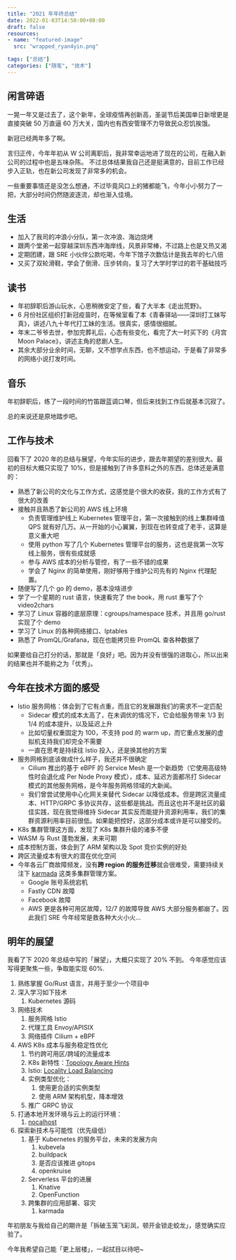 ```yaml
---
title: "2021 年年终总结"
date: 2022-01-03T14:50:00+08:00
draft: false
resources:
- name: "featured-image"
  src: "wrapped_ryan4yin.png"

tags: ["总结"]
categories: ["随笔", "技术"]
---
```



## 闲言碎语

一晃一年又是过去了，这个新年，全球疫情再创新高，圣诞节后美国单日新增更是直接突破 50 万直逼 60 万大关，国内也有西安管理不力导致民众忍饥挨饿。

新冠已经两年多了啊。

言归正传，今年年初从 W 公司离职后，我非常幸运地进了现在的公司，在融入新公司的过程中也是五味杂陈。
不过总体结果我自己还是挺满意的，目前工作已经步入正轨，也在新公司发现了非常多的机会。

一些重要事情还是没怎么想通，不过毕竟风口上的猪都能飞，今年小小努力了一把，大部分时间仍然随波逐流，却也渐入佳境。

## 生活

- 加入了我司的冲浪小分队，第一次冲浪、海边烧烤
- 跟两个堂弟一起穿越深圳东西冲海岸线，风景非常棒，不过路上也是又热又渴
- 定期团建，跟 SRE 小伙伴公款吃喝，今年下馆子次数估计是我去年的七八倍
- 又买了双轮滑鞋，学会了倒滑、压步转向，复习了大学时学过的若干基础技巧

## 读书

- 年初辞职后游山玩水，心思稍微安定了些，看了大半本《走出荒野》。
- 6 月份社区组织打新冠疫苗时，在等候室看了本《青春驿站——深圳打工妹写真》，讲述八九十年代打工妹的生活。很真实，感情很细腻。
- 年末二爷爷去世，参加完葬礼后，心态有些变化，看完了大一时买下的《月宫 Moon Palace》，讲述主角的悲剧人生。
- 其余大部分业余时间，无聊，又不想学点东西，也不想运动，于是看了非常多的网络小说打发时间。

## 音乐

年初辞职后，练了一段时间的竹笛跟蓝调口琴，但后来找到工作后就基本沉寂了。

总的来说还是原地踏步吧。

## 工作与技术

回看下了 2020 年的总结与展望，今年实际的进步，跟去年期望的差别很大。最初的目标大概只实现了 10%，但是接触到了许多意料之外的东西，总体还是满意的：

- 熟悉了新公司的文化与工作方式，这感觉是个很大的收获，我的工作方式有了很大的改善
- 接触并且熟悉了新公司的 AWS 线上环境
  - 负责管理维护线上 Kubernetes 管理平台，第一次接触到的线上集群峰值 QPS 就有好几万。从一开始的小心翼翼，到现在也转变成了老手，这算是意义重大吧
  - 使用 python 写了几个 Kubernetes 管理平台的服务，这也是我第一次写线上服务，很有些成就感
  - 参与 AWS 成本的分析与管控，有了一些不错的成果
  - 学会了 Nginx 的简单使用，刚好够用于维护公司先有的 Nginx 代理配置。
- 随便写了几个 go 的 demo，基本没啥进步
- 学了一个星期的 rust 语言，快速看完了 the book，用 rust 重写了个 video2chars
- 学习了 Linux 容器的底层原理：cgroups/namespace 技术，并且用 go/rust 实现了个 demo
- 学习了 Linux 的各种网络接口、Iptables
- 熟悉了 PromQL/Grafana，现在也能拷贝些 PromQL 查各种数据了

如果要给自己打分的话，那就是「良好」吧。因为并没有很强的进取心，所以出来的结果也并不能称之为「优秀」。

## 今年在技术方面的感受

- Istio 服务网格：体会到了它有点重，而且它的发展跟我们的需求不一定匹配
  - Sidecar 模式的成本太高了，在未调优的情况下，它会给服务带来 1/3 到 1/4 的成本提升，以及延迟上升
  - 比如切量权重固定为 100，不支持 pod 的 warm up，而它重点发展的虚拟机支持我们却完全不需要
  - 一直在思考是持续往 Istio 投入，还是换其他的方案
- 服务网格到底该做成什么样子，我还并不很确定
  - Cilium 推出的基于 eBPF 的 Service Mesh 是一个新趋势（它使用高级特性时会退化成 Per Node Proxy 模式），成本、延迟方面都吊打 Sidecar 模式的其他服务网格，是今年服务网格领域的大新闻。
  - 我们曾尝试使用中心化网关来替代 Sidecar 以降低成本。但是跨区流量成本、HTTP/GRPC 多协议共存，这些都是挑战。而且这也并不是社区的最佳实践，现在我觉得维持 Sidecar 其实反而能提升资源利用率，我们的集群资源利用率目前很低。如果能把控好，这部分成本或许是可以接受的。
- K8s 集群管理这方面，发现了 K8s 集群升级的诸多不便
- WASM 与 Rust 蓬勃发展，未来可期
- 成本控制方面，体会到了 ARM 架构以及 Spot 竞价实例的好处
- 跨区流量成本有很大的潜在优化空间
- 今年各云厂商故障频发，没有**跨 region 的服务迁移**就会很难受，需要持续关注下 [karmada](https://github.com/karmada-io/karmada) 这类多集群管理方案。
  - Google 账号系统宕机
  - Fastly CDN 故障
  - Facebook 故障
  - AWS 更是各种可用区故障，12/7 的故障导致 AWS 大部分服务都崩了。因此我们 SRE 今年经常是救各种大火小火...

## 明年的展望

我看了下 2020 年总结中写的「展望」，大概只实现了 20% 不到。
今年感觉应该写得更聚焦一些，争取能实现 60%.

1. 熟练掌握 Go/Rust 语言，并用于至少一个项目中
2. 深入学习如下技术
   1. Kubernetes 源码
3. 网络技术
   1. 服务网格 Istio
   2. 代理工具 Envoy/APISIX
   3. 网络插件 Cilium + eBPF
4. AWS K8s 成本与服务稳定性优化
   1. 节约跨可用区/跨域的流量成本
     1. K8s 新特性：[Topology Aware Hints](https://kubernetes.io/docs/concepts/services-networking/topology-aware-hints/)
     2. Istio: [Locality Load Balancing](https://istio.io/latest/docs/tasks/traffic-management/locality-load-balancing/)
   2. 实例类型优化：
      1. 使用更合适的实例类型
      2. 使用 ARM 架构机型，降本增效
   3. 推广 GRPC 协议
5. 打通本地开发环境与云上的运行环境：
   1. [nocalhost](https://github.com/nocalhost/nocalhost)
6. 探索新技术与可能性（优先级低）
   1. 基于 Kubernetes 的服务平台，未来的发展方向
      1. kubevela
      2. buildpack
      3. 是否应该推进 gitops
      4. openkruise
   2. Serverless 平台的进展
      1. Knative
      2. OpenFunction
   3. 跨集群的应用部署、容灾
      1. karmada


年初朋友与我给自己的期许是「拆破玉笼飞彩凤，顿开金锁走蛟龙」，感觉确实应验了。

今年我希望自己能「更上层楼」，一起拭目以待吧~

